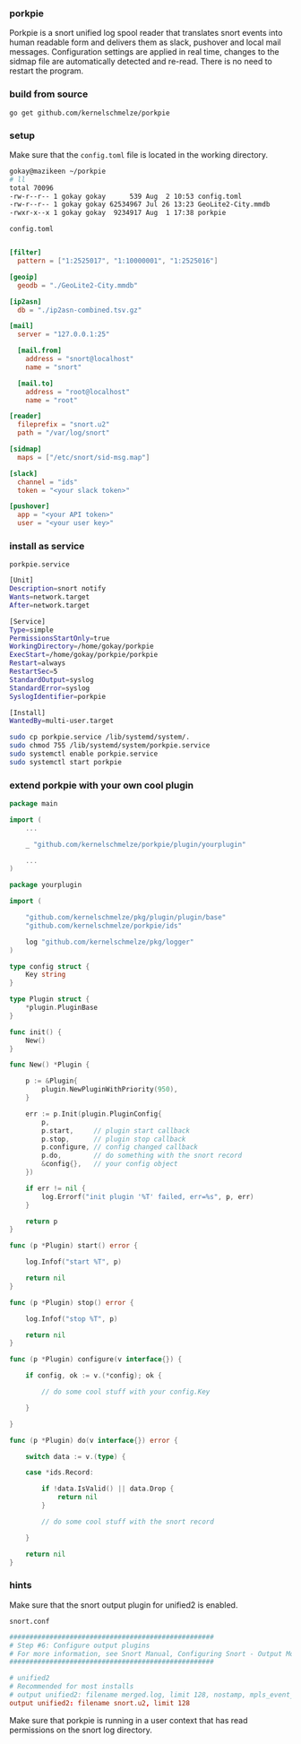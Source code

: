### porkpie

Porkpie is a snort unified log spool reader that translates snort events into human readable form and delivers them as slack, pushover and local mail messages. Configuration settings are applied in real time, changes to the sidmap file are automatically detected and re-read. There is no need to restart the program.
  

### build from source

`go get github.com/kernelschmelze/porkpie`

### setup

Make sure that the `config.toml` file is located in the working directory.
  

``` bash
gokay@mazikeen ~/porkpie
# ll                                         
total 70096
-rw-r--r-- 1 gokay gokay      539 Aug  2 10:53 config.toml
-rw-r--r-- 1 gokay gokay 62534967 Jul 26 13:23 GeoLite2-City.mmdb
-rwxr-x--x 1 gokay gokay  9234917 Aug  1 17:38 porkpie
```

`config.toml`  

``` toml

[filter]
  pattern = ["1:2525017", "1:10000001", "1:2525016"]

[geoip]
  geodb = "./GeoLite2-City.mmdb"

[ip2asn]
  db = "./ip2asn-combined.tsv.gz"

[mail]
  server = "127.0.0.1:25"

  [mail.from]
    address = "snort@localhost"
    name = "snort"

  [mail.to]
    address = "root@localhost"
    name = "root"

[reader]
  fileprefix = "snort.u2"
  path = "/var/log/snort"

[sidmap]
  maps = ["/etc/snort/sid-msg.map"]

[slack]
  channel = "ids"
  token = "<your slack token>"

[pushover]
  app = "<your API token>"
  user = "<your user key>"

```


### install as service

`porkpie.service`  


``` bash
[Unit]
Description=snort notify
Wants=network.target
After=network.target

[Service]
Type=simple
PermissionsStartOnly=true
WorkingDirectory=/home/gokay/porkpie
ExecStart=/home/gokay/porkpie/porkpie
Restart=always
RestartSec=5
StandardOutput=syslog
StandardError=syslog
SyslogIdentifier=porkpie

[Install]
WantedBy=multi-user.target
```

``` bash
sudo cp porkpie.service /lib/systemd/system/.
sudo chmod 755 /lib/systemd/system/porkpie.service
sudo systemctl enable porkpie.service
sudo systemctl start porkpie
```

### extend porkpie with your own cool plugin

``` go
package main

import (
	...

	_ "github.com/kernelschmelze/porkpie/plugin/yourplugin"	

	...
)

```

``` go
package yourplugin

import (

	"github.com/kernelschmelze/pkg/plugin/plugin/base"
	"github.com/kernelschmelze/porkpie/ids"

	log "github.com/kernelschmelze/pkg/logger"
)

type config struct {
	Key string
}

type Plugin struct {
	*plugin.PluginBase
}

func init() {
	New()
}

func New() *Plugin {

	p := &Plugin{
		plugin.NewPluginWithPriority(950),
	}

	err := p.Init(plugin.PluginConfig{
		p,
		p.start, 	 // plugin start callback
		p.stop, 	 // plugin stop callback
		p.configure, // config changed callback
		p.do,		 // do something with the snort record
		&config{},	 // your config object
	})

	if err != nil {
		log.Errorf("init plugin '%T' failed, err=%s", p, err)
	}

	return p
}

func (p *Plugin) start() error {

	log.Infof("start %T", p)

	return nil
}

func (p *Plugin) stop() error {

	log.Infof("stop %T", p)

	return nil
}

func (p *Plugin) configure(v interface{}) {

	if config, ok := v.(*config); ok {

		// do some cool stuff with your config.Key

	}

}

func (p *Plugin) do(v interface{}) error {

	switch data := v.(type) {

	case *ids.Record:

		if !data.IsValid() || data.Drop {
			return nil
		}

		// do some cool stuff with the snort record

	}

	return nil
}


```

### hints
  

Make sure that the snort output plugin for unified2 is enabled.  
  
`snort.conf`  

```conf
###################################################
# Step #6: Configure output plugins
# For more information, see Snort Manual, Configuring Snort - Output Modules
###################################################

# unified2 
# Recommended for most installs
# output unified2: filename merged.log, limit 128, nostamp, mpls_event_types, vlan_event_types
output unified2: filename snort.u2, limit 128

```  
  
 Make sure that porkpie is running in a user context that has read permissions on the snort log directory.  
